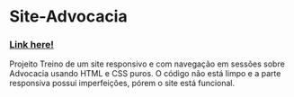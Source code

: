 # Site-Advocacia
<a href="https://freitasesantos.netlify.app/"><h3>Link here!</h3></a>
Projeito Treino de um site responsivo e com navegação em sessões sobre Advocacia usando HTML e CSS puros. O código não está limpo e a parte responsiva possui imperfeições, pórem o site está funcional.
